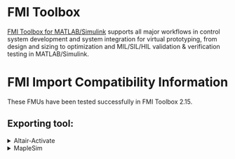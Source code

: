 # FMI Toolbox

[FMI Toolbox for MATLAB/Simulink](https://modelon.com/fmi-toolbox/) supports all major workflows in control system development and system integration for virtual prototyping, from design and sizing to optimization and MIL/SIL/HIL validation & verification testing in MATLAB/Simulink.

# FMI Import Compatibility Information

These FMUs have been tested successfully in FMI Toolbox 2.15.

## Exporting tool:

<details>
<summary>Altair-Activate</summary>

### [Altair-Activate 2020](https://github.com/altairengineering/fmus)

| **FMI-2.0** | **linux64** |
| :--- | --- |
| ActivateRC | ME, CS |
| Arenstorf | ME, CS |
| Boocwen | ME, CS |
| CVLoop | ME, CS |
| DiscreteController | ME, CS |
| Pendulum | ME, CS |
</details>

<details>
<summary>MapleSim</summary>

### [MapleSim 2023](https://github.com/Maplesoft-fmigroup/MapleSim_FMI)

| **FMI-2.0** | **linux64** |
| :--- | --- |
| ControlledTemperature | ME, CS |
| CoupledClutches | ME, CS |
| Rectifier | ME, CS |

</details>
